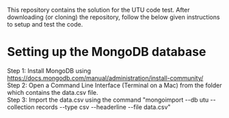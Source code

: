 This repository contains the solution for the UTU code test. After downloading (or cloning) the repository, follow the below given instructions to setup and test the code.

# Setting up the MongoDB database
Step 1: Install MongoDB using https://docs.mongodb.com/manual/administration/install-community/ <br/>
Step 2: Open a Command Line Interface (Terminal on a Mac) from the folder which contains the data.csv file. <br/>
Step 3: Import the data.csv using the command "mongoimport --db utu --collection records --type csv --headerline --file data.csv" <br/>
